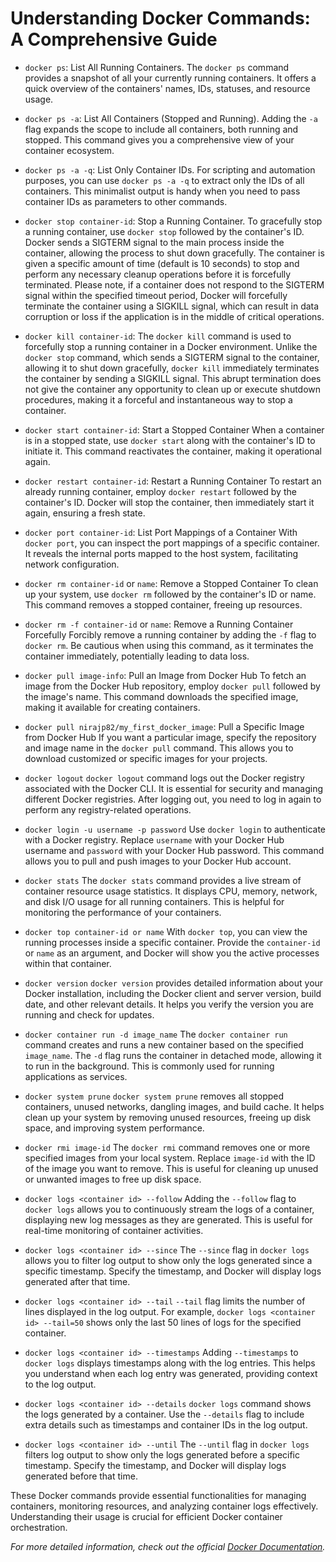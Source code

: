 # Understanding Docker Commands: A Comprehensive Guide

* `docker ps`: 
List All Running Containers. The `docker ps` command provides a snapshot of all your currently running containers. It offers a quick overview of the containers' names, IDs, statuses, and resource usage.

* `docker ps -a`: 
List All Containers (Stopped and Running). Adding the `-a` flag expands the scope to include all containers, both running and stopped. This command gives you a comprehensive view of your container ecosystem.

* `docker ps -a -q`: 
List Only Container IDs. For scripting and automation purposes, you can use `docker ps -a -q` to extract only the IDs of all containers. This minimalist output is handy when you need to pass container IDs as parameters to other commands.

* `docker stop container-id`: 
Stop a Running Container. To gracefully stop a running container, use `docker stop` followed by the container's ID. Docker sends a SIGTERM signal to the main process inside the container, allowing the process to shut down gracefully. The container is given a specific amount of time (default is 10 seconds) to stop and perform any necessary cleanup operations before it is forcefully terminated. Please note, if a container does not respond to the SIGTERM signal within the specified timeout period, Docker will forcefully terminate the container using a SIGKILL signal, which can result in data corruption or loss if the application is in the middle of critical operations.

* `docker kill container-id`: 
The `docker kill` command is used to forcefully stop a running container in a Docker environment. Unlike the `docker stop` command, which sends a SIGTERM signal to the container, allowing it to shut down gracefully, `docker kill` immediately terminates the container by sending a SIGKILL signal. This abrupt termination does not give the container any opportunity to clean up or execute shutdown procedures, making it a forceful and instantaneous way to stop a container.

* `docker start container-id`: Start a Stopped Container
When a container is in a stopped state, use `docker start` along with the container's ID to initiate it. This command reactivates the container, making it operational again.

* `docker restart container-id`: Restart a Running Container
To restart an already running container, employ `docker restart` followed by the container's ID. Docker will stop the container, then immediately start it again, ensuring a fresh state.

* `docker port container-id`: List Port Mappings of a Container
With `docker port`, you can inspect the port mappings of a specific container. It reveals the internal ports mapped to the host system, facilitating network configuration.

* `docker rm container-id` or `name`: Remove a Stopped Container
To clean up your system, use `docker rm` followed by the container's ID or name. This command removes a stopped container, freeing up resources.

* `docker rm -f container-id` or `name`: Remove a Running Container Forcefully
Forcibly remove a running container by adding the `-f` flag to `docker rm`. Be cautious when using this command, as it terminates the container immediately, potentially leading to data loss.

* `docker pull image-info`: Pull an Image from Docker Hub
To fetch an image from the Docker Hub repository, employ `docker pull` followed by the image's name. This command downloads the specified image, making it available for creating containers.

* `docker pull nirajp82/my_first_docker_image`: Pull a Specific Image from Docker Hub
If you want a particular image, specify the repository and image name in the `docker pull` command. This allows you to download customized or specific images for your projects.

* `docker logout`
`docker logout` command logs out the Docker registry associated with the Docker CLI. It is essential for security and managing different Docker registries. After logging out, you need to log in again to perform any registry-related operations.

* `docker login -u username -p password`
Use `docker login` to authenticate with a Docker registry. Replace `username` with your Docker Hub username and `password` with your Docker Hub password. This command allows you to pull and push images to your Docker Hub account.

* `docker stats`
The `docker stats` command provides a live stream of container resource usage statistics. It displays CPU, memory, network, and disk I/O usage for all running containers. This is helpful for monitoring the performance of your containers.

* `docker top container-id or name`
With `docker top`, you can view the running processes inside a specific container. Provide the `container-id` or `name` as an argument, and Docker will show you the active processes within that container.

* `docker version`
`docker version` provides detailed information about your Docker installation, including the Docker client and server version, build date, and other relevant details. It helps you verify the version you are running and check for updates.

* `docker container run -d image_name`
The `docker container run` command creates and runs a new container based on the specified `image_name`. The `-d` flag runs the container in detached mode, allowing it to run in the background. This is commonly used for running applications as services.

* `docker system prune`
`docker system prune` removes all stopped containers, unused networks, dangling images, and build cache. It helps clean up your system by removing unused resources, freeing up disk space, and improving system performance.

* `docker rmi image-id`
The `docker rmi` command removes one or more specified images from your local system. Replace `image-id` with the ID of the image you want to remove. This is useful for cleaning up unused or unwanted images to free up disk space.

* `docker logs <container id> --follow`
Adding the `--follow` flag to `docker logs` allows you to continuously stream the logs of a container, displaying new log messages as they are generated. This is useful for real-time monitoring of container activities.

* `docker logs <container id> --since`
The `--since` flag in `docker logs` allows you to filter log output to show only the logs generated since a specific timestamp. Specify the timestamp, and Docker will display logs generated after that time.

* `docker logs <container id> --tail`
`--tail` flag limits the number of lines displayed in the log output. For example, `docker logs <container id> --tail=50` shows only the last 50 lines of logs for the specified container.

* `docker logs <container id> --timestamps`
Adding `--timestamps` to `docker logs` displays timestamps along with the log entries. This helps you understand when each log entry was generated, providing context to the log output.

* `docker logs <container id> --details`
`docker logs` command shows the logs generated by a container. Use the `--details` flag to include extra details such as timestamps and container IDs in the log output.

* `docker logs <container id> --until`
The `--until` flag in `docker logs` filters log output to show only the logs generated before a specific timestamp. Specify the timestamp, and Docker will display logs generated before that time.

These Docker commands provide essential functionalities for managing containers, monitoring resources, and analyzing container logs effectively. Understanding their usage is crucial for efficient Docker container orchestration.

*For more detailed information, check out the official [Docker Documentation](https://docs.docker.com/).*
